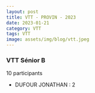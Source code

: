 ```yaml
---
layout: post
title: VTT - PROVIN - 2023
date: 2023-01-21
category: VTT
tags: VTT
image: assets/img/blog/vtt.jpeg
---
```


### VTT Sénior B
10 participants
- DUFOUR JONATHAN : 2
